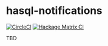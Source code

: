 # hasql-notifications

[![CircleCI](https://circleci.com/gh/diogob/hasql-notifications.svg?style=svg)](https://circleci.com/gh/diogob/hasql-notifications) [![Hackage Matrix CI](https://matrix.hackage.haskell.org/api/v2/packages/postgres-websockets/badge)](https://matrix.hackage.haskell.org/package/postgres-websockets)

TBD